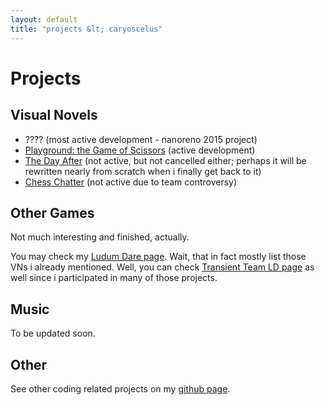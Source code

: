 ```yaml
---
layout: default
title: "projects &lt; caryoscelus"
---
```


# Projects

## Visual Novels

* ???? (most active development - nanoreno 2015 project)
* [Playground: the Game of Scissors][playground] (active development)
* [The Day After][day-after] (not active, but not cancelled either; perhaps it will be
rewritten nearly from scratch when i finally get back to it)
* [Chess Chatter][chess] (not active due to team controversy)

## Other Games
Not much interesting and finished, actually.

You may check my [Ludum Dare page](http://ludumdare.com/compo/author/caryoscelus/).
Wait, that in fact mostly list those VNs i already mentioned. Well, you can
check [Transient Team LD page](http://ludumdare.com/compo/author/kibertoad/) as
well since i participated in many of those projects.

## Music
To be updated soon.

## Other
See other coding related projects on my [github page][github].

[day-after]:    https://github.com/caryoscelus/ld29
[chess]:        https://github.com/caryoscelus/chess-chatter
[github]:       https://github.com/caryoscelus/
[playground]:   /projects/playground.html
